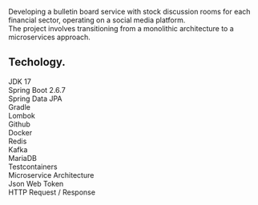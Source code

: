 
Developing a bulletin board service with stock discussion rooms for each financial sector, operating on a social media platform.    
The project involves transitioning from a monolithic architecture to a microservices approach.


## Techology.

JDK 17    
Spring Boot 2.6.7   
Spring Data JPA   
Gradle   
Lombok   
Github   
Docker   
Redis   
Kafka   
MariaDB   
Testcontainers   
Microservice Architecture   
Json Web Token   
HTTP Request / Response     
